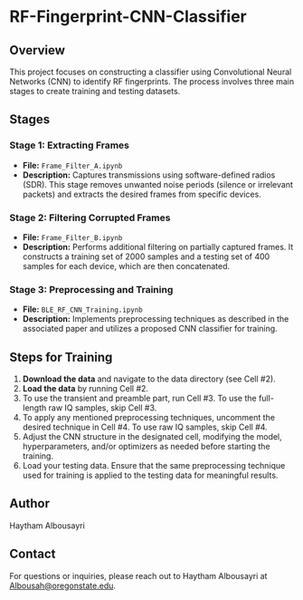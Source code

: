 # RF-Fingerprint-CNN-Classifier

## Overview
This project focuses on constructing a classifier using Convolutional Neural Networks (CNN) to identify RF fingerprints. The process involves three main stages to create training and testing datasets.

## Stages

### Stage 1: Extracting Frames
- **File:** `Frame_Filter_A.ipynb`
- **Description:** Captures transmissions using software-defined radios (SDR). This stage removes unwanted noise periods (silence or irrelevant packets) and extracts the desired frames from specific devices.

### Stage 2: Filtering Corrupted Frames
- **File:** `Frame_Filter_B.ipynb`
- **Description:** Performs additional filtering on partially captured frames. It constructs a training set of 2000 samples and a testing set of 400 samples for each device, which are then concatenated.

### Stage 3: Preprocessing and Training
- **File:** `BLE_RF_CNN_Training.ipynb`
- **Description:** Implements preprocessing techniques as described in the associated paper and utilizes a proposed CNN classifier for training.

## Steps for Training

1. **Download the data** and navigate to the data directory (see Cell #2).
2. **Load the data** by running Cell #2.
3. To use the transient and preamble part, run Cell #3. To use the full-length raw IQ samples, skip Cell #3.
4. To apply any mentioned preprocessing techniques, uncomment the desired technique in Cell #4. To use raw IQ samples, skip Cell #4.
5. Adjust the CNN structure in the designated cell, modifying the model, hyperparameters, and/or optimizers as needed before starting the training.
6. Load your testing data. Ensure that the same preprocessing technique used for training is applied to the testing data for meaningful results.

## Author
Haytham Albousayri


## Contact
For questions or inquiries, please reach out to Haytham Albousayri at Albousah@oregonstate.edu.
